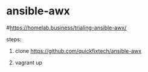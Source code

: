 # ansible-awx

#https://homelab.business/trialing-ansible-awx/


steps:

  1. clone https://github.com/quickfixtech/ansible-awx
  
  2. vagrant up
  
 
